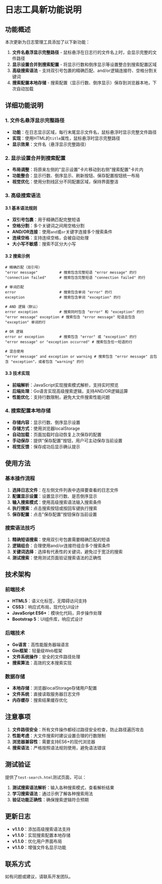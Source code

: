 # 日志工具新功能说明

## 功能概述

本次更新为日志管理工具添加了以下新功能：

1. **文件名悬浮显示完整路径** - 鼠标悬浮在日志行的文件名上时，会显示完整的文件路径
2. **显示设置合并到搜索配置** - 将显示行数和倒序显示等设置整合到搜索配置区域
3. **高级搜索语法** - 支持双引号包裹的精确匹配、and/or逻辑连接符、空格分割关键词
4. **搜索配置本地存储** - 搜索配置（显示行数、倒序显示）保存到浏览器本地，下次自动加载

## 详细功能说明

### 1. 文件名悬浮显示完整路径

- **功能**：在日志显示区域，每行末尾显示文件名，鼠标悬浮时显示完整文件路径
- **实现**：使用HTML的`title`属性，鼠标悬浮时显示完整路径
- **显示效果**：文件名（悬浮显示完整路径）

### 2. 显示设置合并到搜索配置

- **布局调整**：将原来左侧的"显示设置"卡片移动到右侧"搜索配置"卡片内
- **功能整合**：显示行数、倒序显示、刷新按钮、保存配置按钮统一布局
- **视觉优化**：使用分割线区分不同配置区域，保持界面整洁

### 3. 高级搜索语法

#### 3.1 基本语法规则

- **双引号包裹**：用于精确匹配完整短语
- **空格分割**：多个关键词之间用空格分割
- **AND/OR连接**：使用`and`或`or`关键字连接多个搜索条件
- **连续空格**：支持连续空格，会被自动处理
- **大小写不敏感**：搜索不区分大小写

#### 3.2 搜索示例

```
# 精确匹配（双引号）
"error message"          # 搜索包含完整短语 "error message" 的行
"connection failed"      # 搜索包含完整短语 "connection failed" 的行

# 单词匹配
error                    # 搜索包含单词 "error" 的行
exception                # 搜索包含单词 "exception" 的行

# AND 逻辑（默认）
error exception          # 搜索同时包含 "error" 和 "exception" 的行
"error message" exception # 搜索包含 "error message" 短语且包含 "exception" 单词的行

# OR 逻辑
error or exception       # 搜索包含 "error" 或 "exception" 的行
"error message" or "exception occurred" # 搜索包含任一短语的行

# 混合使用
"error message" and exception or warning # 搜索包含 "error message" 且包含 "exception"，或者包含 "warning" 的行
```

#### 3.3 技术实现

- **前端解析**：JavaScript实现搜索模式解析，支持实时预览
- **后端处理**：Go语言实现高级搜索逻辑，支持AND/OR逻辑运算
- **性能优化**：支持行数限制，避免大文件搜索性能问题

### 4. 搜索配置本地存储

- **存储内容**：显示行数、倒序显示设置
- **存储方式**：使用浏览器localStorage
- **自动加载**：页面加载时自动恢复上次保存的配置
- **手动保存**：提供"保存配置"按钮，用户可主动保存当前设置
- **视觉反馈**：保存成功后显示确认提示

## 使用方法

### 基本操作流程

1. **选择日志文件**：在左侧文件列表中选择要查看的日志文件
2. **配置显示设置**：设置显示行数、是否倒序显示
3. **输入搜索模式**：使用高级搜索语法输入搜索条件
4. **执行搜索**：点击搜索按钮或按回车键执行搜索
5. **保存配置**：点击"保存配置"按钮保存当前设置

### 搜索语法技巧

1. **精确短语搜索**：使用双引号包裹需要精确匹配的短语
2. **逻辑组合**：合理使用and/or连接符组合多个搜索条件
3. **关键词选择**：选择有代表性的关键词，避免过于宽泛的搜索
4. **测试搜索**：使用测试页面验证搜索语法的正确性

## 技术架构

### 前端技术

- **HTML5**：语义化标签，无障碍访问支持
- **CSS3**：响应式布局，现代化UI设计
- **JavaScript ES6+**：模块化代码，异步操作处理
- **Bootstrap 5**：UI组件库，响应式设计

### 后端技术

- **Go语言**：高性能服务器端语言
- **Gin框架**：轻量级Web框架
- **文件系统操作**：安全的文件路径处理
- **搜索算法**：高效的文本搜索实现

### 数据存储

- **本地存储**：浏览器localStorage存储用户配置
- **文件系统**：直接读取服务器日志文件
- **内存缓存**：搜索结果缓存优化

## 注意事项

1. **文件路径安全**：所有文件操作都经过路径安全检查，防止路径遍历攻击
2. **性能考虑**：大文件搜索时建议设置合理的行数限制
3. **浏览器兼容性**：需要支持ES6+的现代浏览器
4. **搜索语法**：严格按照语法规则使用，避免语法错误

## 测试验证

提供了`test-search.html`测试页面，可以：

1. **测试搜索语法解析**：输入各种搜索模式，查看解析结果
2. **学习搜索语法**：通过示例了解各种搜索用法
3. **验证功能正确性**：确保搜索逻辑符合预期

## 更新日志

- **v1.1.0**：添加高级搜索语法支持
- **v1.1.0**：实现搜索配置本地存储
- **v1.1.0**：优化用户界面布局
- **v1.1.0**：增强文件名显示功能

## 联系方式

如有问题或建议，请联系开发团队。
